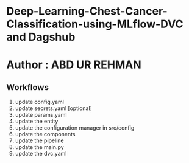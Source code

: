 # Deep-Learning-Chest-Cancer-Classification-using-MLflow-DVC and Dagshub
# Author : ABD UR REHMAN
## Workflows

1. update config.yaml
2. update secrets.yaml [optional]
3. update params.yaml
4. update the entity
5. update the configuration manager in src/config
6. update the components
7. update the pipeline
8. update the main.py
9. update the dvc.yaml

